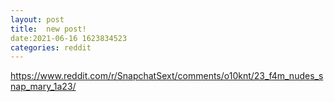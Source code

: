 ```yaml
--- 
layout: post 
title:  new post! 
date:2021-06-16 1623834523 
categories: reddit 
--- 
```

https://www.reddit.com/r/SnapchatSext/comments/o10knt/23_f4m_nudes_snap_mary_1a23/